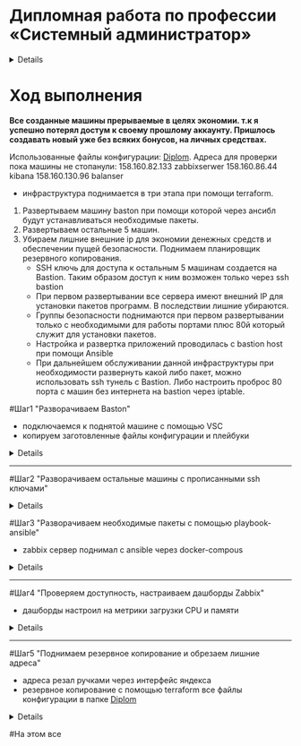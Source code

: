 #  Дипломная работа по профессии «Системный администратор»

<details> 
   
Содержание
==========
* [Задача](#Задача)
* [Инфраструктура](#Инфраструктура)
    * [Сайт](#Сайт)
    * [Мониторинг](#Мониторинг)
    * [Логи](#Логи)
    * [Сеть](#Сеть)
    * [Резервное копирование](#Резервное-копирование)
    * [Дополнительно](#Дополнительно)
* [Выполнение работы](#Выполнение-работы)
* [Критерии сдачи](#Критерии-сдачи)
* [Как правильно задавать вопросы дипломному руководителю](#Как-правильно-задавать-вопросы-дипломному-руководителю) 

---------

## Задача
Ключевая задача — разработать отказоустойчивую инфраструктуру для сайта, включающую мониторинг, сбор логов и резервное копирование основных данных. Инфраструктура должна размещаться в [Yandex Cloud](https://cloud.yandex.com/) и отвечать минимальным стандартам безопасности: запрещается выкладывать токен от облака в git. Используйте [инструкцию](https://cloud.yandex.ru/docs/tutorials/infrastructure-management/terraform-quickstart#get-credentials).

**Перед началом работы над дипломным заданием изучите [Инструкция по экономии облачных ресурсов](https://github.com/netology-code/devops-materials/blob/master/cloudwork.MD).**

## Инфраструктура
Для развёртки инфраструктуры используйте Terraform и Ansible.  

Не используйте для ansible inventory ip-адреса! Вместо этого используйте fqdn имена виртуальных машин в зоне ".ru-central1.internal". Пример: example.ru-central1.internal  

Важно: используйте по-возможности **минимальные конфигурации ВМ**:2 ядра 20% Intel ice lake, 2-4Гб памяти, 10hdd, прерываемая. 

**Так как прерываемая ВМ проработает не больше 24ч, перед сдачей работы на проверку дипломному руководителю сделайте ваши ВМ постоянно работающими.**

Ознакомьтесь со всеми пунктами из этой секции, не беритесь сразу выполнять задание, не дочитав до конца. Пункты взаимосвязаны и могут влиять друг на друга.

### Сайт
Создайте две ВМ в разных зонах, установите на них сервер nginx, если его там нет. ОС и содержимое ВМ должно быть идентичным, это будут наши веб-сервера.

Используйте набор статичных файлов для сайта. Можно переиспользовать сайт из домашнего задания.

Создайте [Target Group](https://cloud.yandex.com/docs/application-load-balancer/concepts/target-group), включите в неё две созданных ВМ.

Создайте [Backend Group](https://cloud.yandex.com/docs/application-load-balancer/concepts/backend-group), настройте backends на target group, ранее созданную. Настройте healthcheck на корень (/) и порт 80, протокол HTTP.

Создайте [HTTP router](https://cloud.yandex.com/docs/application-load-balancer/concepts/http-router). Путь укажите — /, backend group — созданную ранее.

Создайте [Application load balancer](https://cloud.yandex.com/en/docs/application-load-balancer/) для распределения трафика на веб-сервера, созданные ранее. Укажите HTTP router, созданный ранее, задайте listener тип auto, порт 80.

Протестируйте сайт
`curl -v <публичный IP балансера>:80` 

### Мониторинг
Создайте ВМ, разверните на ней Zabbix. На каждую ВМ установите Zabbix Agent, настройте агенты на отправление метрик в Zabbix. 

Настройте дешборды с отображением метрик, минимальный набор — по принципу USE (Utilization, Saturation, Errors) для CPU, RAM, диски, сеть, http запросов к веб-серверам. Добавьте необходимые tresholds на соответствующие графики.

### Логи
Cоздайте ВМ, разверните на ней Elasticsearch. Установите filebeat в ВМ к веб-серверам, настройте на отправку access.log, error.log nginx в Elasticsearch.

Создайте ВМ, разверните на ней Kibana, сконфигурируйте соединение с Elasticsearch.

### Сеть
Разверните один VPC. Сервера web, Elasticsearch поместите в приватные подсети. Сервера Zabbix, Kibana, application load balancer определите в публичную подсеть.

Настройте [Security Groups](https://cloud.yandex.com/docs/vpc/concepts/security-groups) соответствующих сервисов на входящий трафик только к нужным портам.

Настройте ВМ с публичным адресом, в которой будет открыт только один порт — ssh. Настройте все security groups на разрешение входящего ssh из этой security group. Эта вм будет реализовывать концепцию bastion host. Потом можно будет подключаться по ssh ко всем хостам через этот хост.

### Резервное копирование
Создайте snapshot дисков всех ВМ. Ограничьте время жизни snaphot в неделю. Сами snaphot настройте на ежедневное копирование.

### Дополнительно
Не входит в минимальные требования. 

1. Для Zabbix можно реализовать разделение компонент - frontend, server, database. Frontend отдельной ВМ поместите в публичную подсеть, назначте публичный IP. Server поместите в приватную подсеть, настройте security group на разрешение трафика между frontend и server. Для Database используйте [Yandex Managed Service for PostgreSQL](https://cloud.yandex.com/en-ru/services/managed-postgresql). Разверните кластер из двух нод с автоматическим failover.
2. Вместо конкретных ВМ, которые входят в target group, можно создать [Instance Group](https://cloud.yandex.com/en/docs/compute/concepts/instance-groups/), для которой настройте следующие правила автоматического горизонтального масштабирования: минимальное количество ВМ на зону — 1, максимальный размер группы — 3.
3. В Elasticsearch добавьте мониторинг логов самого себя, Kibana, Zabbix, через filebeat. Можно использовать logstash тоже.
4. Воспользуйтесь Yandex Certificate Manager, выпустите сертификат для сайта, если есть доменное имя. Перенастройте работу балансера на HTTPS, при этом нацелен он будет на HTTP веб-серверов.

## Выполнение работы
На этом этапе вы непосредственно выполняете работу. При этом вы можете консультироваться с руководителем по поводу вопросов, требующих уточнения.

⚠️ В случае недоступности ресурсов Elastic для скачивания рекомендуется разворачивать сервисы с помощью docker контейнеров, основанных на официальных образах.

**Важно**: Ещё можно задавать вопросы по поводу того, как реализовать ту или иную функциональность. И руководитель определяет, правильно вы её реализовали или нет. Любые вопросы, которые не освещены в этом документе, стоит уточнять у руководителя. Если его требования и указания расходятся с указанными в этом документе, то приоритетны требования и указания руководителя.

## Критерии сдачи
1. Инфраструктура отвечает минимальным требованиям, описанным в [Задаче](#Задача).
2. Предоставлен доступ ко всем ресурсам, у которых предполагается веб-страница (сайт, Kibana, Zabbix).
3. Для ресурсов, к которым предоставить доступ проблематично, предоставлены скриншоты, команды, stdout, stderr, подтверждающие работу ресурса.
4. Работа оформлена в отдельном репозитории в GitHub или в [Google Docs](https://docs.google.com/), разрешён доступ по ссылке. 
5. Код размещён в репозитории в GitHub.
6. Работа оформлена так, чтобы были понятны ваши решения и компромиссы. 
7. Если использованы дополнительные репозитории, доступ к ним открыт. 

## Как правильно задавать вопросы дипломному руководителю
Что поможет решить большинство частых проблем:
1. Попробовать найти ответ сначала самостоятельно в интернете или в материалах курса и только после этого спрашивать у дипломного руководителя. Навык поиска ответов пригодится вам в профессиональной деятельности.
2. Если вопросов больше одного, присылайте их в виде нумерованного списка. Так дипломному руководителю будет проще отвечать на каждый из них.
3. При необходимости прикрепите к вопросу скриншоты и стрелочкой покажите, где не получается. Программу для этого можно скачать [здесь](https://app.prntscr.com/ru/).

Что может стать источником проблем:
1. Вопросы вида «Ничего не работает. Не запускается. Всё сломалось». Дипломный руководитель не сможет ответить на такой вопрос без дополнительных уточнений. Цените своё время и время других.
2. Откладывание выполнения дипломной работы на последний момент.
3. Ожидание моментального ответа на свой вопрос. Дипломные руководители — работающие инженеры, которые занимаются, кроме преподавания, своими проектами. Их время ограничено, поэтому постарайтесь задавать правильные вопросы, чтобы получать быстрые ответы :)

</details>

# Ход выполнения

**Все созданные машины прерываемые в целях экономии. т.к я успешно потерял достум к своему прошлому аккаунту. Пришлось создавать новый уже без всяких бонусов, на личных средствах.** 

Использованные файлы конфигурации: [Diplom](https://github.com/Monoroki/gitlab-hw/tree/main/diplom).
Адреса для проверки пока машины не стопанули:
158.160.82.133 zabbixserwer
158.160.86.44 kibana
158.160.130.96 balanser


   - инфраструктура поднимается в три этапа при помощи terraform.
1. Развертываем машину baston при помощи которой через ансибл будут устанавливаться необходимые пакеты.
2. Развертываем остальные 5 машин.
3. Убираем лишние внешние ip для экономии денежных средств и обеспечении пущей безопасности. Поднимаем планировщик резервного копирования.
   - SSH ключь для доступа к  остальным 5 машинам создается на Bastion. Таким образом доступ к ним возможен только через ssh bastion
   - При первом развертывании все сервера имеют внешний IP для установки пакетов программ. В последствии лишние убираются.
   - Группы безопасности поднимаются при первом развертывании только с необходимыми для работы портами плюс 80й который служит для установки пакетов.
   - Настройка и развертка приложений проводилась с bastion host при  помощи Ansible
   - При дальнейшем обслуживании данной инфраструктуры при необходимости развернуть какой либо пакет, можно использовать ssh тунель с Bastion. Либо настроить проброс 80 порта с машин без интернета на bastion через iptable. 

#Шаг1 "Разворачиваем Baston"

 - подключаемся к поднятой машине с помощью VSC
 - копируем заготовленные файлы конфигурации и плейбуки

<details>

![image](https://github.com/Monoroki/gitlab-hw/blob/main/img/step1.png)

![image](https://github.com/Monoroki/gitlab-hw/blob/main/img/step1.1.png)

</details>

----
#Шаг2 "Разворачиваем остальные машины с прописанными ssh ключами"

<details>

![image](https://github.com/Monoroki/gitlab-hw/blob/main/img/step2.png)

![image](https://github.com/Monoroki/gitlab-hw/blob/main/img/step2.1.png)
</details>

#Шаг3 "Разворачиваем необходимые пакеты с помощью playbook-ansible"
 - zabbix сервер поднимал с ansible через docker-compous 
<details>

![image](https://github.com/Monoroki/gitlab-hw/blob/main/img/step3.png)

</details>

----
#Шаг4 "Проверяем доступность, настраиваем дашборды Zabbix"
 - дашборды настроил на метрики загрузки CPU и памяти
<details>
**Баллансировщик**
![image](https://github.com/Monoroki/gitlab-hw/blob/main/img/step4.png)
** Elastic**
![image](https://github.com/Monoroki/gitlab-hw/blob/main/img/step4.2.png)

![image](https://github.com/Monoroki/gitlab-hw/blob/main/img/step4.3.png)
**Zabbix**
![image](https://github.com/Monoroki/gitlab-hw/blob/main/img/step4.4.png)

![image](https://github.com/Monoroki/gitlab-hw/blob/main/img/step4.5.png)

![image](https://github.com/Monoroki/gitlab-hw/blob/main/img/step4.6.png)

![image](https://github.com/Monoroki/gitlab-hw/blob/main/img/step4.7.png)
</details>

----
#Шаг5 "Поднимаем резервное копирование и обрезаем лишние адреса"
- адреса резал ручками через интерфейс яндекса
- резервное копирование с помощью terraform все файлы конфигурации в папке [Diplom](https://github.com/Monoroki/gitlab-hw/tree/main/diplom)
<details>

![image](https://github.com/Monoroki/gitlab-hw/blob/main/img/step5.png)
</details>

#На этом все
